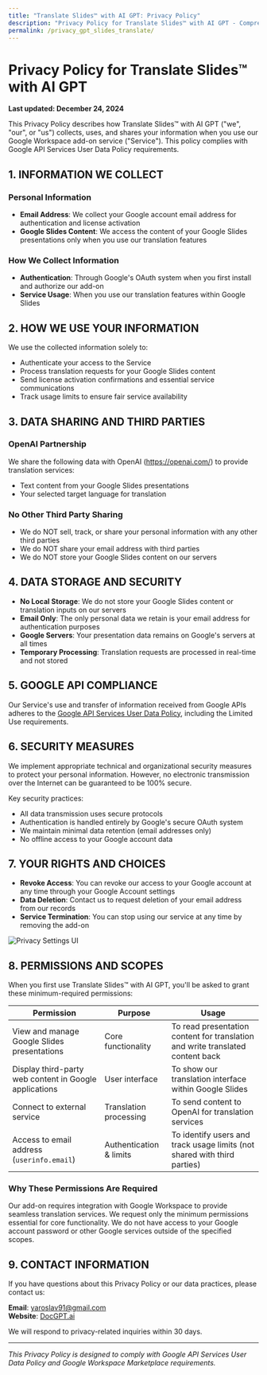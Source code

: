 ```yaml
---
title: "Translate Slides™ with AI GPT: Privacy Policy"
description: "Privacy Policy for Translate Slides™ with AI GPT - Comprehensive disclosure of data collection, use, and sharing practices"
permalink: /privacy_gpt_slides_translate/
---
```


# Privacy Policy for Translate Slides™ with AI GPT

**Last updated: December 24, 2024**

This Privacy Policy describes how Translate Slides™ with AI GPT ("we", "our", or "us") collects, uses, and shares your information when you use our Google Workspace add-on service ("Service"). This policy complies with Google API Services User Data Policy requirements.

## 1. INFORMATION WE COLLECT

### Personal Information
- **Email Address**: We collect your Google account email address for authentication and license activation
- **Google Slides Content**: We access the content of your Google Slides presentations only when you use our translation features

### How We Collect Information
- **Authentication**: Through Google's OAuth system when you first install and authorize our add-on
- **Service Usage**: When you use our translation features within Google Slides

## 2. HOW WE USE YOUR INFORMATION

We use the collected information solely to:
- Authenticate your access to the Service
- Process translation requests for your Google Slides content
- Send license activation confirmations and essential service communications
- Track usage limits to ensure fair service availability

## 3. DATA SHARING AND THIRD PARTIES

### OpenAI Partnership
We share the following data with OpenAI (https://openai.com/) to provide translation services:
- Text content from your Google Slides presentations
- Your selected target language for translation

### No Other Third Party Sharing
- We do NOT sell, track, or share your personal information with any other third parties
- We do NOT share your email address with third parties
- We do NOT store your Google Slides content on our servers

## 4. DATA STORAGE AND SECURITY

- **No Local Storage**: We do not store your Google Slides content or translation inputs on our servers
- **Email Only**: The only personal data we retain is your email address for authentication purposes
- **Google Servers**: Your presentation data remains on Google's servers at all times
- **Temporary Processing**: Translation requests are processed in real-time and not stored

## 5. GOOGLE API COMPLIANCE

Our Service's use and transfer of information received from Google APIs adheres to the [Google API Services User Data Policy](https://developers.google.com/terms/api-services-user-data-policy#additional_requirements_for_specific_api_scopes), including the Limited Use requirements.


## 6. SECURITY MEASURES

We implement appropriate technical and organizational security measures to protect your personal information. However, no electronic transmission over the Internet can be guaranteed to be 100% secure. 

Key security practices:
- All data transmission uses secure protocols
- Authentication is handled entirely by Google's secure OAuth system
- We maintain minimal data retention (email addresses only)
- No offline access to your Google account data

## 7. YOUR RIGHTS AND CHOICES

- **Revoke Access**: You can revoke our access to your Google account at any time through your Google Account settings
- **Data Deletion**: Contact us to request deletion of your email address from our records
- **Service Termination**: You can stop using our service at any time by removing the add-on

<img class="demo" alt="Privacy Settings UI" src="{{ site.baseurl }}/images/privacy_slides_translate_ui.png" />

## 8. PERMISSIONS AND SCOPES

When you first use Translate Slides™ with AI GPT, you'll be asked to grant these minimum-required permissions:

| Permission | Purpose | Usage |
|------------|---------|-------|
| View and manage Google Slides presentations | Core functionality | To read presentation content for translation and write translated content back |
| Display third-party web content in Google applications | User interface | To show our translation interface within Google Slides |
| Connect to external service | Translation processing | To send content to OpenAI for translation services |
| Access to email address (`userinfo.email`) | Authentication & limits | To identify users and track usage limits (not shared with third parties) |

### Why These Permissions Are Required

Our add-on requires integration with Google Workspace to provide seamless translation services. We request only the minimum permissions essential for core functionality. We do not have access to your Google account password or other Google services outside of the specified scopes.

## 9. CONTACT INFORMATION

If you have questions about this Privacy Policy or our data practices, please contact us:

**Email**: yaroslav91@gmail.com  
**Website**: [DocGPT.ai](https://docgpt.ai)

We will respond to privacy-related inquiries within 30 days.

---

*This Privacy Policy is designed to comply with Google API Services User Data Policy and Google Workspace Marketplace requirements.*